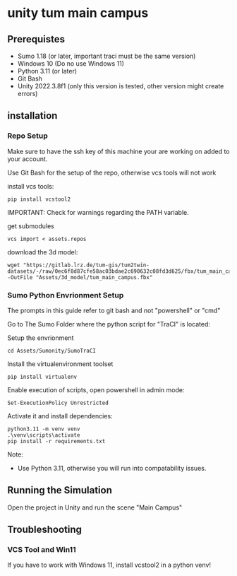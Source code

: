 # unity tum main campus



## Prerequistes
- Sumo 1.18 (or later, important traci must be the same version)
- Windows 10 (Do no use Windows 11)
- Python 3.11 (or later)
- Git Bash
- Unity 2022.3.8f1 (only this version is tested, other version might create errors)


## installation

### Repo Setup

Make sure to have the ssh key of this machine your are working on added to your account.

Use Git Bash for the setup of the repo, otherwise vcs tools will not work

install vcs tools:
```
pip install vcstool2
```

IMPORTANT: Check for warnings regarding the PATH variable. 

get submodules
```
vcs import < assets.repos

```

download the 3d model:
```
wget "https://gitlab.lrz.de/tum-gis/tum2twin-datasets/-/raw/0ec6f8d87cfe58ac03bdae2c690632c08fd3d625/fbx/tum_main_campus.fbx" -OutFile "Assets/3d_model/tum_main_campus.fbx"
```



### Sumo Python Envrionment Setup

The prompts in this guide refer to git bash and not "powershell" or "cmd"

Go to The Sumo Folder where the python script for "TraCI" is located:

Setup the envrionment
```
cd Assets/Sumonity/SumoTraCI
```

Install the virtualenvironment toolset
```
pip install virtualenv 
```

Enable execution of scripts, open powershell in admin mode:
```
Set-ExecutionPolicy Unrestricted
```


Activate it and install dependencies:
```
python3.11 -m venv venv
.\venv\scripts\activate
pip install -r requirements.txt

```

Note: 
- Use Python 3.11, otherwise you will run into compatability issues.


## Running the Simulation

Open the project in Unity and run the scene "Main Campus"

## Troubleshooting

### VCS Tool and Win11
If you have to work with Windows 11, install vcstool2 in a python venv!